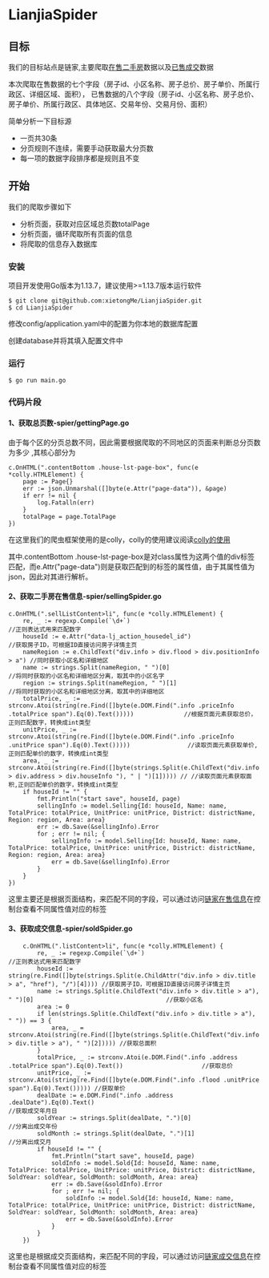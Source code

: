 # LianjiaSpider

## 目标
我们的目标站点是链家,主要爬取[在售二手房](https://cd.lianjia.com/ershoufang/)数据以及[已售成交](https://cd.lianjia.com/chengjiao/)数据

本次爬取在售数据的七个字段（房子id、小区名称、房子总价、房子单价、所属行政区、详细区域、面积），
已售数据的八个字段（房子id、小区名称、房子总价、房子单价、所属行政区、具体地区、交易年份、交易月份、面积）

简单分析一下目标源
- 一页共30条
- 分页规则不连续，需要手动获取最大分页数
- 每一项的数据字段排序都是规则且不变


## 开始
我们的爬取步骤如下
- 分析页面，获取对应区域总页数totalPage
- 分析页面，循环爬取所有页面的信息
- 将爬取的信息存入数据库

### 安装
项目开发使用Go版本为1.13.7，建议使用>=1.13.7版本运行软件
```
$ git clone git@github.com:xietongMe/LianjiaSpider.git
$ cd LianjiaSpider
```
修改config/application.yaml中的配置为你本地的数据库配置

创建database并将其填入配置文件中
### 运行
```
$ go run main.go
```

### 代码片段
#### 1、获取总页数-spier/gettingPage.go
由于每个区的分页总数不同，因此需要根据爬取的不同地区的页面来判断总分页数为多少
,其核心部分为
```//获取class属性为contentBottom的div标签下的class属性为house-lst-page-box的div标签
c.OnHTML(".contentBottom .house-lst-page-box", func(e *colly.HTMLElement) {
	page := Page{}
	err := json.Unmarshal([]byte(e.Attr("page-data")), &page) 
	if err != nil {
		log.Fatalln(err)
	}
	totalPage = page.TotalPage
})
```
在这里我们的爬虫框架使用的是colly，colly的使用建议阅读[colly的使用](https://juejin.im/post/5d2fb6845188252a7b1d8a32)

其中.contentBottom .house-lst-page-box是对class属性为这两个值的div标签匹配，而e.Attr("page-data")则是获取匹配到的标签的属性值，由于其属性值为json，因此对其进行解析。

#### 2、获取二手房在售信息-spier/sellingSpider.go
```
c.OnHTML(".sellListContent>li", func(e *colly.HTMLElement) {
	re, _ := regexp.Compile(`\d+`)                                           //正则表达式用来匹配数字
	houseId := e.Attr("data-lj_action_housedel_id")                          //获取房子ID，可根据ID直接访问房子详情主页
	nameRegion := e.ChildText("div.info > div.flood > div.positionInfo > a") //同时获取小区名和详细地区
	name := strings.Split(nameRegion, " ")[0]                                //将同时获取的小区名和详细地区分离，取其中的小区名字
	region := strings.Split(nameRegion, " ")[1]                              //将同时获取的小区名和详细地区分离，取其中的详细地区
	totalPrice, _ := strconv.Atoi(string(re.Find([]byte(e.DOM.Find(".info .priceInfo .totalPrice span").Eq(0).Text()))))              //根据页面元素获取总价，正则匹配数字，转换成int类型
	unitPrice, _ := strconv.Atoi(string(re.Find([]byte(e.DOM.Find(".info .priceInfo .unitPrice span").Eq(0).Text()))))                //读取页面元素获取单价,正则匹配单价的数字，转换成int类型
	area, _ := strconv.Atoi(string(re.Find([]byte(strings.Split(e.ChildText("div.info > div.address > div.houseInfo "), " | ")[1])))) // //读取页面元素获取面积,正则匹配单价的数字，转换成int类型
	if houseId != "" {
		fmt.Println("start save", houseId, page)
		sellingInfo := model.Selling{Id: houseId, Name: name, TotalPrice: totalPrice, UnitPrice: unitPrice, District: districtName, Region: region, Area: area}
		err := db.Save(&sellingInfo).Error
		for ; err != nil; {
			sellingInfo := model.Selling{Id: houseId, Name: name, TotalPrice: totalPrice, UnitPrice: unitPrice, District: districtName, Region: region, Area: area}
			err = db.Save(&sellingInfo).Error
		}
	}
})
```
这里主要还是根据页面结构，来匹配不同的字段，可以通过访问[链家在售信息](https://cd.lianjia.com/ershoufang/)在控制台查看不同属性值对应的标签

#### 3、获取成交信息-spier/soldSpider.go
```
	c.OnHTML(".listContent>li", func(e *colly.HTMLElement) {
		re, _ := regexp.Compile(`\d+`)                                                                             //正则表达式用来匹配数字
		houseId := string(re.Find([]byte(strings.Split(e.ChildAttr("div.info > div.title > a", "href"), "/")[4]))) //获取房子ID，可根据ID直接访问房子详情主页
		name := strings.Split(e.ChildText("div.info > div.title > a"), " ")[0]                                     //获取小区名
		area := 0
		if len(strings.Split(e.ChildText("div.info > div.title > a"), " ")) == 3 {
			area, _ = strconv.Atoi(string(re.Find([]byte(strings.Split(e.ChildText("div.info > div.title > a"), " ")[2])))) //获取总面积
		}
		totalPrice, _ := strconv.Atoi(e.DOM.Find(".info .address .totalPrice span").Eq(0).Text())                      //获取总价
		unitPrice, _ := strconv.Atoi(string(re.Find([]byte(e.DOM.Find(".info .flood .unitPrice span").Eq(0).Text())))) //获取单价
		dealDate := e.DOM.Find(".info .address .dealDate").Eq(0).Text()                                                //获取成交年月日
		soldYear := strings.Split(dealDate, ".")[0]                                                                    //分离出成交年份
		soldMonth := strings.Split(dealDate, ".")[1]                                                                   //分离出成交月
		if houseId != "" {
			fmt.Println("start save", houseId, page)
			soldInfo := model.Sold{Id: houseId, Name: name, TotalPrice: totalPrice, UnitPrice: unitPrice, District: districtName, SoldYear: soldYear, SoldMonth: soldMonth, Area: area}
			err := db.Save(&soldInfo).Error
			for ; err != nil; {
				soldInfo := model.Sold{Id: houseId, Name: name, TotalPrice: totalPrice, UnitPrice: unitPrice, District: districtName, SoldYear: soldYear, SoldMonth: soldMonth, Area: area}
				err = db.Save(&soldInfo).Error
			}
		}
	})
```
这里也是根据成交页面结构，来匹配不同的字段，可以通过访问[链家成交信息](https://cd.lianjia.com/chengjiao/)在控制台查看不同属性值对应的标签